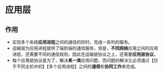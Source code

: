 # 应用层
## 作用
 - 实现多个系统**应用进程**之间的通信的同时，完成一系列的服务。
 - 运输层为应用进程提供了端到端的通信服务，但是，**不同网络**应用之间的应用进程，还需要不同的通信规则，因此在运输层协议之上，还需要**应用层协议**。
 - 每个应用层协议是为了，解决**某一类**应用问题，而问题的解决又必须通过【位于不同主机中的】【多个应用进程】之间的**通信**和**协同工作**来完成。
  
  

